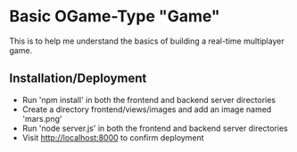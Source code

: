 # Basic OGame-Type "Game"

This is to help me understand the basics of building a real-time multiplayer game.

## Installation/Deployment

- Run 'npm install' in both the frontend and backend server directories
- Create a directory frontend/views/images and add an image named 'mars.png'
- Run 'node server.js' in both the frontend and backend server directories
- Visit <http://localhost:8000> to confirm deployment
